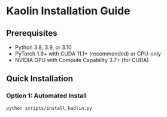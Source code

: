 # Kaolin Installation Guide

## Prerequisites
- Python 3.8, 3.9, or 3.10
- PyTorch 1.9+ with CUDA 11.1+ (recommended) or CPU-only
- NVIDIA GPU with Compute Capability 3.7+ (for CUDA)

## Quick Installation

### Option 1: Automated Install
```bash
python scripts/install_kaolin.py

